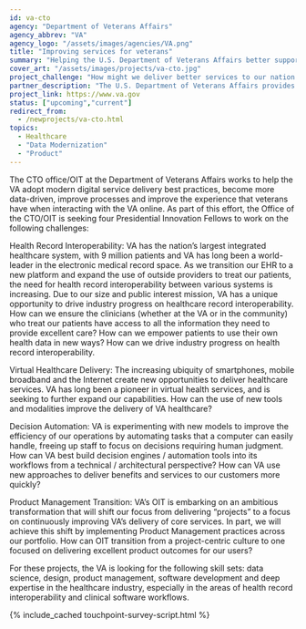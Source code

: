 ```yaml
---
id: va-cto
agency: "Department of Veterans Affairs"
agency_abbrev: "VA"
agency_logo: "/assets/images/agencies/VA.png"
title: "Improving services for veterans"
summary: "Helping the U.S. Department of Veterans Affairs better support veterans transitioning from military to civilian life, improving data sharing to enable medical research and improved health outcomes for veterans, and reducing the processing time for medical claims"
cover_art: "/assets/images/projects/va-cto.jpg"
project_challenge: "How might we deliver better services to our nation's veterans?"
partner_description: "The U.S. Department of Veterans Affairs provides near-comprehensive healthcare services to eligible military veterans at VA medical centers and outpatient clinics located throughout the country; several non-healthcare benefits including disability compensation, vocational rehabilitation, education assistance, home loans, and life insurance; and provides burial and memorial benefits to eligible veterans and family members at 135 national cemeteries."
project_link: https://www.va.gov
status: ["upcoming","current"]
redirect_from:
  - /newprojects/va-cto.html
topics:
  - Healthcare
  - "Data Modernization"
  - "Product"
---
```

The CTO office/OIT at the Department of Veterans Affairs works to help the VA adopt modern digital service delivery best practices, become more data-driven, improve processes and improve the experience that veterans have when interacting with the VA online. As part of this effort, the Office of the CTO/OIT is seeking four Presidential Innovation Fellows to work on the following challenges:

Health Record Interoperability: VA has the nation’s largest integrated healthcare system, with 9 million patients and VA has long been a world-leader in the electronic medical record space. As we transition our EHR to a new platform and expand the use of outside providers to treat our patients, the need for health record interoperability between various systems is increasing. Due to our size and public interest mission, VA has a unique opportunity to drive industry progress on healthcare record interoperability. How can we ensure the clinicians (whether at the VA or in the community) who treat our patients have access to all the information they need to provide excellent care? How can we empower patients to use their own health data in new ways? How can we drive industry progress on health record interoperability.

Virtual Healthcare Delivery: The increasing ubiquity of smartphones, mobile broadband and the Internet create new opportunities to deliver healthcare services. VA has long been a pioneer in virtual health services, and is seeking to further expand our capabilities. How can the use of new tools and modalities improve the delivery of VA healthcare?

Decision Automation: VA is experimenting with new models to improve the efficiency of our operations by automating tasks that a computer can easily handle, freeing up staff to focus on decisions requiring human judgment. How can VA best build decision engines / automation tools into its workflows from a technical / architectural perspective? How can VA use new approaches to deliver benefits and services to our customers more quickly?

Product Management Transition: VA’s OIT is embarking on an ambitious transformation that will shift our focus from delivering “projects” to a focus on continuously improving VA’s delivery of core services. In part, we will achieve this shift by implementing Product Management practices across our portfolio. How can OIT transition from a project-centric culture to one focused on delivering excellent product outcomes for our users?

For these projects, the VA is looking for the following skill sets: data science, design, product management, software development and deep expertise in the healthcare industry, especially in the areas of health record interoperability and clinical software workflows.

<section class="usa-section">
  <div class="grid-container">
    {% include_cached touchpoint-survey-script.html %}
  </div>
</section>